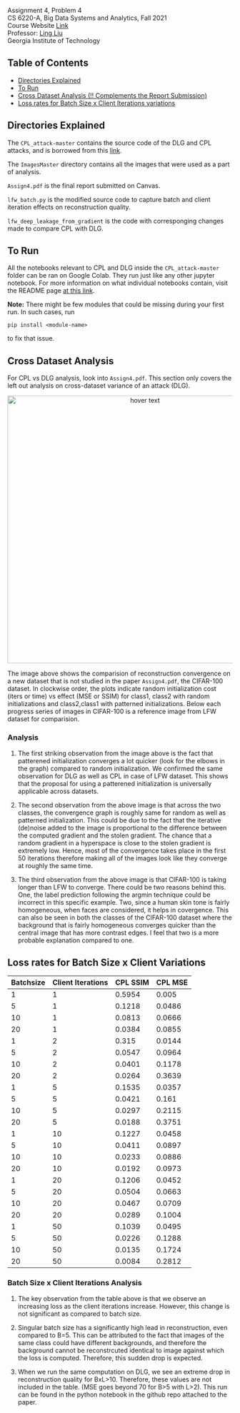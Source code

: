 Assignment 4, Problem 4 <br />
CS 6220-A, Big Data Systems and Analytics, Fall 2021 <br />
Course Website [Link](https://www.cc.gatech.edu/~lingliu/courses/cs6220/index.html) <br />
Professor: [Ling Liu](https://www.cc.gatech.edu/~lingliu/) <br />
Georgia Institute of Technology<br />

## Table of Contents

- [Directories Explained](#directories-explained)
- [To Run](#to-run)
- [Cross Dataset Analysis (!! Complements the Report Submission)](#cross-dataset-analysis)
- [Loss rates for Batch Size x Client Iterations variations](#loss-rates-for-batch-size-x-client-variations)
  <!-- * [Introductory Analysis](#introductory-analysis)
  * [Hardware Specifications](#hardware-specifications)
  * [Overview of the Tasks](#overview-of-the-tasks)
  * [WordCount using MapReduce](#wordcount-using-mapreduce)
    + [Dataset](#dataset)
    + [Dataset Sample](#dataset-sample)
    + [Output Analysis](#output-analysis)
    + [Runtime Analysis](#runtime-analysis)
  * [TopN using MapReduce](#topn-using-mapreduce)
    + [Dataset](#dataset-1)
    + [Data Sample](#data-sample)
    + [Output Analysis](#output-analysis-1)
    + [Runtime Analysis](#runtime-analysis-1) -->


## Directories Explained

The `CPL_attack-master` contains the source code of the DLG and CPL attacks, and is borrowed from this [link](https://github.com/git-disl/CPL_attack).

The `ImagesMaster` directory contains all the images that were used as a part of analysis. 

`Assign4.pdf` is the final report submitted on Canvas.

`lfw_batch.py` is the modified source code to capture batch and client iteration effects on reconstruction quality. 

`lfw_deep_leakage_from_gradient` is the code with corresponging changes made to compare CPL with DLG. 

## To Run

All the notebooks relevant to CPL and DLG inside the `CPL_attack-master` folder can be ran on Google Colab. They run just like any other jupyter notebook. For more information on what individual notebooks contain, visit the README page [at this link](https://github.com/git-disl/CPL_attack). 


**Note:** There might be few modules that could be missing during your first run. In such cases, run
```
pip install <module-name>
```
to fix that issue.


## Cross Dataset Analysis

For CPL vs DLG analysis, look into `Assign4.pdf`. This section only covers the left out analysis on cross-dataset variance of an attack (DLG).

<p align="center">
  <img src="ImagesMaster/MultipleDatasets/GrandDLGonCIFAR100.png" width="600" title="hover text">
  <!-- <img src="your_relative_path_here_number_2_large_name" width="350" alt="accessibility text"> -->
</p>

The image above shows the comparision of reconstruction convergence on a new dataset that is not studied in the paper `Assign4.pdf`, the CIFAR-100 dataset. In clockwise order, the plots indicate random initialization cost (iters or time) vs effect (MSE or SSIM) for class1, class2 with random initializations and class2,class1 with patterned initializations. Below each progress series of images in CIFAR-100 is a reference image from LFW dataset for comparision. 

### Analysis

1. The first striking observation from the image above is the fact that patterened initialization converges a lot quicker (look for the elbows in the graph) compared to random initialization. We confirmed the same observation for DLG as well as CPL in case of LFW dataset. This shows that the proposal for using a patterened initialization is universally applicable across datasets. 

2. The second observation from the above image is that across the two classes, the convergence graph is roughly same for random as well as patterned initialization. This could be due to the fact that the iterative (de)noise added to the image is proportional to the difference between the computed gradient and the stolen gradient. The chance that a random gradient in a hyperspace is close to the stolen gradient is extremely low. Hence, most of the convergence takes place in the first 50 iterations therefore making all of the images look like they converge at roughly the same time.

3. The third observation from the above image is that CIFAR-100 is taking longer than LFW to converge. There could be two reasons behind this. One, the label prediction following the argmin technique could be incorrect in this specific example. Two, since a human skin tone is fairly homogeneous, when faces are considered, it helps in covergence. This can also be seen in both the classes of the CIFAR-100 dataset where the background that is fairly homogeneous converges quicker than the central image that has more contrast edges. I feel that two is a more probable explanation compared to one.


## Loss rates for Batch Size x Client Variations

| Batchsize  	| Client Iterations 	| CPL SSIM 	| CPL MSE 	|
|---	|---	|---	|---	|
| 1 	| 1 	| 0.5954 	| 0.005 	|
| 5 	| 1 	| 0.1218 	| 0.0486 	|
| 10 	| 1 	| 0.0813 	| 0.0666 	|
| 20 	| 1 	| 0.0384 	| 0.0855 	|
| 1 	| 2 	| 0.315 	| 0.0144 	|
| 5 	| 2 	| 0.0547 	| 0.0964 	|
| 10 	| 2 	| 0.0401 	| 0.1178 	|
| 20 	| 2 	| 0.0264 	| 0.3639 	|
| 1 	| 5 	| 0.1535 	| 0.0357 	|
| 5 	| 5 	| 0.0421 	| 0.161 	|
| 10 	| 5 	| 0.0297 	| 0.2115 	|
| 20 	| 5 	| 0.0188 	| 0.3751 	|
| 1 	| 10 	| 0.1227 	| 0.0458 	|
| 5 	| 10 	| 0.0411 	| 0.0897 	|
| 10 	| 10 	| 0.0233 	| 0.0886 	|
| 20 	| 10 	| 0.0192 	| 0.0973 	|
| 1 	| 20 	| 0.1206 	| 0.0452 	|
| 5 	| 20 	| 0.0504 	| 0.0663 	|
| 10 	| 20 	| 0.0467 	| 0.0709 	|
| 20 	| 20 	| 0.0289 	| 0.1004 	|
| 1 	| 50 	| 0.1039 	| 0.0495 	|
| 5 	| 50 	| 0.0226 	| 0.1288 	|
| 10 	| 50 	| 0.0135 	| 0.1724 	|
| 20 	| 50 	| 0.0084 	| 0.2812 	|


### Batch Size x Client Iterations Analysis

1. The key observation from the table above is that we observe an increasing loss as the client iterations increase. However, this change is not significant as compared to batch size.

2. Singular batch size has a significantly high lead in reconstruction, even compared to B=5. This can be attributed to the fact that images of the same class could have different backgrounds, and therefore the background cannot be reconstrcuted identical to image against which the loss is computed. Therefore, this sudden drop is expected.

3. When we run the same computation on DLG, we see an extreme drop in reconstruction quality for BxL>10. Therefore, these values are not included in the table. (MSE goes beyond 70 for B>5 with L>2).  This run can be found in the python notebook in the github repo attached to the paper. 
